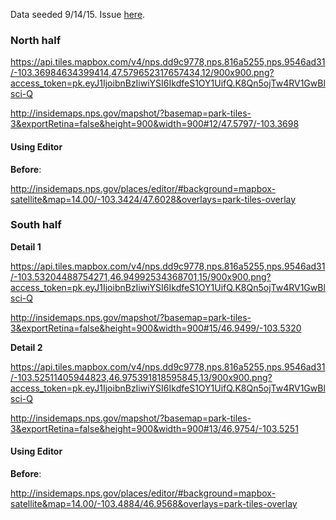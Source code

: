Data seeded 9/14/15. Issue [here](https://github.com/nationalparkservice/places-data/issues/121).

### North half

https://api.tiles.mapbox.com/v4/nps.dd9c9778,nps.816a5255,nps.9546ad31/-103.36984634399414,47.579652317657434,12/900x900.png?access_token=pk.eyJ1IjoibnBzIiwiYSI6IkdfeS1OY1UifQ.K8Qn5ojTw4RV1GwBlsci-Q

http://insidemaps.nps.gov/mapshot/?basemap=park-tiles-3&exportRetina=false&height=900&width=900#12/47.5797/-103.3698

#### Using Editor

**Before**:

http://insidemaps.nps.gov/places/editor/#background=mapbox-satellite&map=14.00/-103.3424/47.6028&overlays=park-tiles-overlay

### South half

**Detail 1**

https://api.tiles.mapbox.com/v4/nps.dd9c9778,nps.816a5255,nps.9546ad31/-103.53204488754271,46.94992534368701,15/900x900.png?access_token=pk.eyJ1IjoibnBzIiwiYSI6IkdfeS1OY1UifQ.K8Qn5ojTw4RV1GwBlsci-Q

http://insidemaps.nps.gov/mapshot/?basemap=park-tiles-3&exportRetina=false&height=900&width=900#15/46.9499/-103.5320

**Detail 2**

https://api.tiles.mapbox.com/v4/nps.dd9c9778,nps.816a5255,nps.9546ad31/-103.52511405944823,46.975391818595845,13/900x900.png?access_token=pk.eyJ1IjoibnBzIiwiYSI6IkdfeS1OY1UifQ.K8Qn5ojTw4RV1GwBlsci-Q

http://insidemaps.nps.gov/mapshot/?basemap=park-tiles-3&exportRetina=false&height=900&width=900#13/46.9754/-103.5251

#### Using Editor

**Before**:

http://insidemaps.nps.gov/places/editor/#background=mapbox-satellite&map=14.00/-103.4884/46.9568&overlays=park-tiles-overlay
